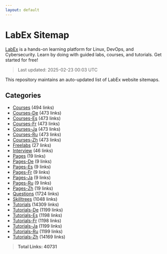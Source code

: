 ```yaml
---
layout: default
---
```


# LabEx Sitemap

[LabEx](https://labex.io) is a hands-on learning platform for Linux, DevOps, and Cybersecurity. Learn by doing with guided labs, courses, and tutorials. Get started for free!

> Last updated: 2025-02-23 00:03 UTC

This repository maintains an auto-updated list of LabEx website sitemaps.

## Categories

- [Courses](categories/courses.md) (494 links)
- [Courses-De](categories/courses-de.md) (473 links)
- [Courses-Es](categories/courses-es.md) (473 links)
- [Courses-Fr](categories/courses-fr.md) (473 links)
- [Courses-Ja](categories/courses-ja.md) (473 links)
- [Courses-Ru](categories/courses-ru.md) (473 links)
- [Courses-Zh](categories/courses-zh.md) (473 links)
- [Freelabs](categories/freelabs.md) (27 links)
- [Interview](categories/interview.md) (46 links)
- [Pages](categories/pages.md) (19 links)
- [Pages-De](categories/pages-de.md) (9 links)
- [Pages-Es](categories/pages-es.md) (9 links)
- [Pages-Fr](categories/pages-fr.md) (9 links)
- [Pages-Ja](categories/pages-ja.md) (9 links)
- [Pages-Ru](categories/pages-ru.md) (9 links)
- [Pages-Zh](categories/pages-zh.md) (19 links)
- [Questions](categories/questions.md) (1724 links)
- [Skilltrees](categories/skilltrees.md) (1048 links)
- [Tutorials](categories/tutorials.md) (14309 links)
- [Tutorials-De](categories/tutorials-de.md) (1199 links)
- [Tutorials-Es](categories/tutorials-es.md) (1198 links)
- [Tutorials-Fr](categories/tutorials-fr.md) (1198 links)
- [Tutorials-Ja](categories/tutorials-ja.md) (1199 links)
- [Tutorials-Ru](categories/tutorials-ru.md) (1199 links)
- [Tutorials-Zh](categories/tutorials-zh.md) (14169 links)

> **Total Links: 40731**
